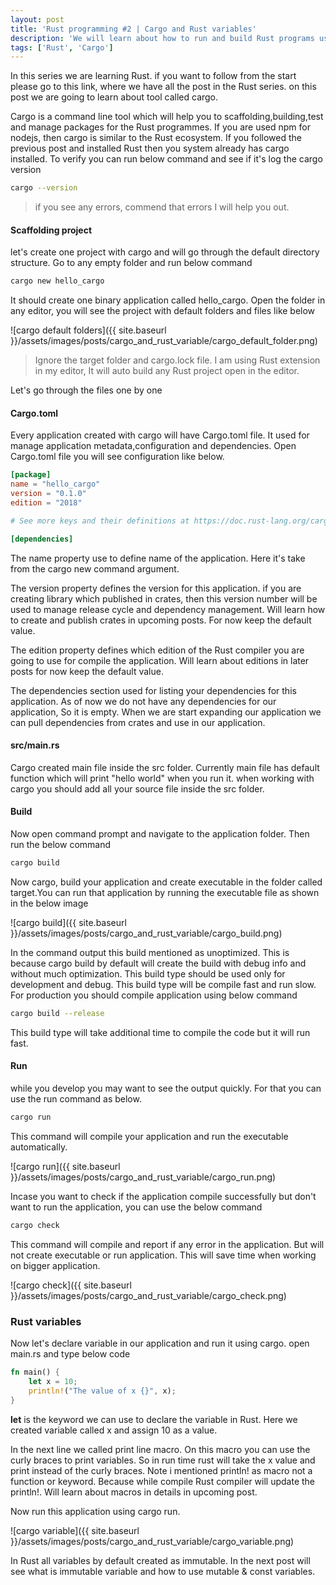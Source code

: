 ```yaml
---
layout: post
title: 'Rust programming #2 | Cargo and Rust variables'
description: 'We will learn about how to run and build Rust programs using cargo tool and how to declare basic variables in Rust program'
tags: ['Rust', 'Cargo']
---
```


In this series we are learning Rust. if you want to follow from the start please go to this link, where we have all the post in the Rust series. on this post we are going to learn about tool called cargo.

Cargo is a command line tool which will help you to scaffolding,building,test and manage packages for the Rust programmes. If you are used npm for nodejs, then cargo is similar to the Rust ecosystem. If you followed the previous post and installed Rust then you system already has cargo installed. To verify you can run below command and see if it's log the cargo version

```sh
cargo --version
```

> if you see any errors, commend that errors I will help you out.

#### Scaffolding project

let's create one project with cargo and will go through the default directory structure. Go to any empty folder and run below command

```sh
cargo new hello_cargo
```

It should create one binary application called hello_cargo. Open the folder in any editor, you will see the project with default folders and files like below

![cargo default folders]({{ site.baseurl }}/assets/images/posts/cargo_and_rust_variable/cargo_default_folder.png)

> Ignore the target folder and cargo.lock file. I am using Rust extension in my editor, It will auto build any Rust project open in the editor.

Let's go through the files one by one

#### Cargo.toml

Every application created with cargo will have Cargo.toml file. It used for manage application metadata,configuration and dependencies. Open Cargo.toml file you will see configuration like below.

```toml
[package]
name = "hello_cargo"
version = "0.1.0"
edition = "2018"

# See more keys and their definitions at https://doc.rust-lang.org/cargo/reference/manifest.html

[dependencies]
```

The name property use to define name of the application. Here it's take from the cargo new command argument.

The version property defines the version for this application. if you are creating library which published in crates, then this version number will be used to manage release cycle and dependency management. Will learn how to create and publish crates in upcoming posts. For now keep the default value.

The edition property defines which edition of the Rust compiler you are going to use for compile the application. Will learn about editions in later posts for now keep the default value.

The dependencies section used for listing your dependencies for this application. As of now we do not have any dependencies for our application, So it is empty. When we are start expanding our application we can pull dependencies from crates and use in our application.

#### src/main.rs

Cargo created main file inside the src folder. Currently main file has default function which will print "hello world" when you run it. when working with cargo you should add all your source file inside the src folder.

#### Build

Now open command prompt and navigate to the application folder. Then run the below command

```sh
cargo build
```

Now cargo, build your application and create executable in the folder called target.You can run that application by running the executable file as shown in the below image

![cargo build]({{ site.baseurl }}/assets/images/posts/cargo_and_rust_variable/cargo_build.png)

In the command output this build mentioned as unoptimized. This is because cargo build by default will create the build with debug info and without much optimization. This build type should be used only for development and debug. This build type will be compile fast and run slow. For production you should compile application using below command

```sh
cargo build --release
```

This build type will take additional time to compile the code but it will run fast.

#### Run

while you develop you may want to see the output quickly. For that you can use the run command as below.

```sh
cargo run
```

This command will compile your application and run the executable automatically.

![cargo run]({{ site.baseurl }}/assets/images/posts/cargo_and_rust_variable/cargo_run.png)

Incase you want to check if the application compile successfully but don't want to run the application, you can use the below command

```sh
cargo check
```

This command will compile and report if any error in the application. But will not create executable or run application. This will save time when working on bigger application.

![cargo check]({{ site.baseurl }}/assets/images/posts/cargo_and_rust_variable/cargo_check.png)

### Rust variables

Now let's declare variable in our application and run it using cargo. open main.rs and type below code

```rs
fn main() {
    let x = 10;
    println!("The value of x {}", x);
}
```

**let** is the keyword we can use to declare the variable in Rust. Here we created variable called x and assign 10 as a value.

In the next line we called print line macro. On this macro you can use the curly braces to print variables. So in run time rust will take the x value and print instead of the curly braces. Note i mentioned println! as macro not a function or keyword. Because while compile Rust compiler will update the println!. Will learn about macros in details in upcoming post.

Now run this application using cargo run.

![cargo variable]({{ site.baseurl }}/assets/images/posts/cargo_and_rust_variable/cargo_variable.png)

In Rust all variables by default created as immutable. In the next post will see what is immutable variable and how to use mutable & const variables.
